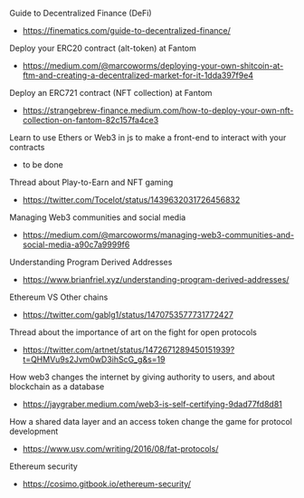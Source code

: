 Guide to Decentralized Finance (DeFi)  
* https://finematics.com/guide-to-decentralized-finance/

Deploy your ERC20 contract (alt-token) at Fantom  
* https://medium.com/@marcoworms/deploying-your-own-shitcoin-at-ftm-and-creating-a-decentralized-market-for-it-1dda397f9e4

Deploy an ERC721 contract (NFT collection) at Fantom  
* https://strangebrew-finance.medium.com/how-to-deploy-your-own-nft-collection-on-fantom-82c157fa4ce3

Learn to use Ethers or Web3 in js to make a front-end to interact with your contracts  
* to be done

Thread about Play-to-Earn and NFT gaming  
* https://twitter.com/Tocelot/status/1439632031726456832

Managing Web3 communities and social media  
* https://medium.com/@marcoworms/managing-web3-communities-and-social-media-a90c7a9999f6

Understanding Program Derived Addresses  
* https://www.brianfriel.xyz/understanding-program-derived-addresses/

Ethereum VS Other chains  
* https://twitter.com/gablg1/status/1470753577731772427

Thread about the importance of art on the fight for open protocols
* https://twitter.com/artnet/status/1472671289450151939?t=QHMVu9s2Jvm0wD3ihScG_g&s=19

How web3 changes the internet by giving authority to users, and about blockchain as a database
* https://jaygraber.medium.com/web3-is-self-certifying-9dad77fd8d81

How a shared data layer and an access token change the game for protocol development
* https://www.usv.com/writing/2016/08/fat-protocols/

Ethereum security 
* https://cosimo.gitbook.io/ethereum-security/
